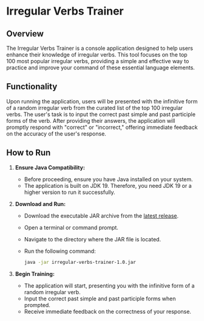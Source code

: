 # Irregular Verbs Trainer

## Overview

The Irregular Verbs Trainer is a console application designed to help users enhance their knowledge of irregular verbs. This tool focuses on the top 100 most popular irregular verbs, providing a simple and effective way to practice and improve your command of these essential language elements.

## Functionality

Upon running the application, users will be presented with the infinitive form of a random irregular verb from the curated list of the top 100 irregular verbs. The user's task is to input the correct past simple and past participle forms of the verb. After providing their answers, the application will promptly respond with "correct" or "incorrect," offering immediate feedback on the accuracy of the user's response.

## How to Run

1. **Ensure Java Compatibility:**
   - Before proceeding, ensure you have Java installed on your system.
   - The application is built on JDK 19. Therefore, you need JDK 19 or a higher version to run it successfully.

2. **Download and Run:**
   - Download the executable JAR archive from the [latest release](https://github.com/KalachyanD/irregular-verbs-trainer/releases/latest).
   - Open a terminal or command prompt.
   - Navigate to the directory where the JAR file is located.
   - Run the following command:

     ```bash
     java -jar irregular-verbs-trainer-1.0.jar
     ```

3. **Begin Training:**
   - The application will start, presenting you with the infinitive form of a random irregular verb.
   - Input the correct past simple and past participle forms when prompted.
   - Receive immediate feedback on the correctness of your response.
